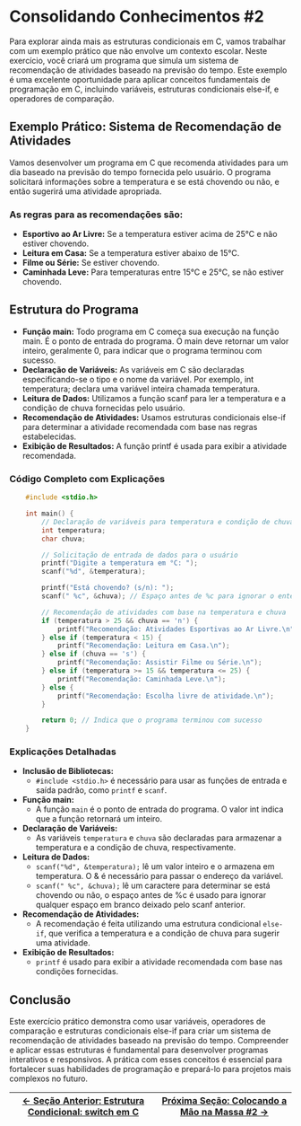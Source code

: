 # Consolidando Conhecimentos #2

Para explorar ainda mais as estruturas condicionais em C, vamos trabalhar com um exemplo prático que não envolve um contexto escolar. Neste exercício, você criará um programa que simula um sistema de recomendação de atividades baseado na previsão do tempo. Este exemplo é uma excelente oportunidade para aplicar conceitos fundamentais de programação em C, incluindo variáveis, estruturas condicionais else-if, e operadores de comparação.

## Exemplo Prático: Sistema de Recomendação de Atividades

Vamos desenvolver um programa em C que recomenda atividades para um dia baseado na previsão do tempo fornecida pelo usuário. O programa solicitará informações sobre a temperatura e se está chovendo ou não, e então sugerirá uma atividade apropriada.

### As regras para as recomendações são:
- **Esportivo ao Ar Livre:** Se a temperatura estiver acima de 25°C e não estiver chovendo.
- **Leitura em Casa:** Se a temperatura estiver abaixo de 15°C.
- **Filme ou Série:** Se estiver chovendo.
- **Caminhada Leve:** Para temperaturas entre 15°C e 25°C, se não estiver chovendo.

## Estrutura do Programa

- **Função main:** Todo programa em C começa sua execução na função main. É o ponto de entrada do programa. O main deve retornar um valor inteiro, geralmente 0, para indicar que o programa terminou com sucesso.
- **Declaração de Variáveis:** As variáveis em C são declaradas especificando-se o tipo e o nome da variável. Por exemplo, int temperatura; declara uma variável inteira chamada temperatura.
- **Leitura de Dados:** Utilizamos a função scanf para ler a temperatura e a condição de chuva fornecidas pelo usuário.
- **Recomendação de Atividades:** Usamos estruturas condicionais else-if para determinar a atividade recomendada com base nas regras estabelecidas.
- **Exibição de Resultados:** A função printf é usada para exibir a atividade recomendada.

### Código Completo com Explicações
```c
    #include <stdio.h>

    int main() {
        // Declaração de variáveis para temperatura e condição de chuva
        int temperatura;
        char chuva;

        // Solicitação de entrada de dados para o usuário
        printf("Digite a temperatura em °C: ");
        scanf("%d", &temperatura);

        printf("Está chovendo? (s/n): ");
        scanf(" %c", &chuva); // Espaço antes de %c para ignorar o enter

        // Recomendação de atividades com base na temperatura e chuva
        if (temperatura > 25 && chuva == 'n') {
            printf("Recomendação: Atividades Esportivas ao Ar Livre.\n");
        } else if (temperatura < 15) {
            printf("Recomendação: Leitura em Casa.\n");
        } else if (chuva == 's') {
            printf("Recomendação: Assistir Filme ou Série.\n");
        } else if (temperatura >= 15 && temperatura <= 25) {
            printf("Recomendação: Caminhada Leve.\n");
        } else {
            printf("Recomendação: Escolha livre de atividade.\n");
        }

        return 0; // Indica que o programa terminou com sucesso
    }
```

### Explicações Detalhadas
- **Inclusão de Bibliotecas:**
    - `#include <stdio.h>` é necessário para usar as funções de entrada e saída padrão, como `printf` e `scanf`.
- **Função main:**
    - A função `main` é o ponto de entrada do programa. O valor int indica que a função retornará um inteiro.
- **Declaração de Variáveis:**
    - As variáveis `temperatura` e `chuva` são declaradas para armazenar a temperatura e a condição de chuva, respectivamente.
- **Leitura de Dados:**
    - `scanf("%d", &temperatura);` lê um valor inteiro e o armazena em temperatura. O & é necessário para passar o endereço da variável.
    - `scanf(" %c", &chuva);` lê um caractere para determinar se está chovendo ou não, o espaço antes de %c é usado para ignorar qualquer espaço em branco deixado pelo scanf anterior.
- **Recomendação de Atividades:**
    - A recomendação é feita utilizando uma estrutura condicional `else-if`, que verifica a temperatura e a condição de chuva para sugerir uma atividade.
- **Exibição de Resultados:**
    - `printf` é usado para exibir a atividade recomendada com base nas condições fornecidas.

## Conclusão

Este exercício prático demonstra como usar variáveis, operadores de comparação e estruturas condicionais else-if para criar um sistema de recomendação de atividades baseado na previsão do tempo. Compreender e aplicar essas estruturas é fundamental para desenvolver programas interativos e responsivos. A prática com esses conceitos é essencial para fortalecer suas habilidades de programação e prepará-lo para projetos mais complexos no futuro.

| [← Seção Anterior: Estrutura Condicional: switch em C](https://github.com/ArturColen/Pre-AEDS1-Workshop/blob/main/materiais/04-estruturas-condicionais/04.03-estrutura-switch.md) | [Próxima Seção: Colocando a Mão na Massa #2 →](https://github.com/ArturColen/Pre-AEDS1-Workshop/blob/main/materiais/04-estruturas-condicionais/04.05-colocando-a-mao-na-massa-02.md) |
|---------------------------|------------------------------------------------------|